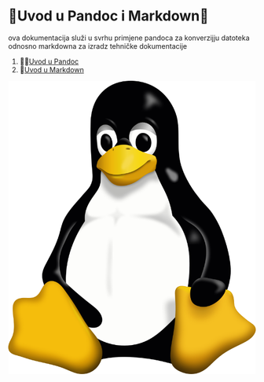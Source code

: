 # 🍕Uvod u Pandoc i Markdown🍕
ova dokumentacija služi u svrhu primjene pandoca za konverzijju datoteka odnosno markdowna za izradz tehničke dokumentacije

1. 🍄‍🟫[Uvod u Pandoc](docs/02-pandoc-primjeri-konverzije.md)
2. 🎂[Uvod u Markdown](docs/01-markdown-primjeri.md)

![Tux](Tux.png)


